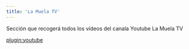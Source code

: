 ```yaml
---
title: 'La Muela TV'
---
```


Sección que recogerá todos los vídeos del canala Youtube La Muela TV

[plugin:youtube](https://www.youtube.com/watch?v=QbB1W6x3Kp8)

